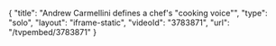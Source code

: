{
    "title": "Andrew Carmellini defines a chef's \"cooking voice\"",
    "type": "solo",
    "layout": "iframe-static",
    "videoId": "3783871",
    "url": "\/tvpembed\/3783871"
}
